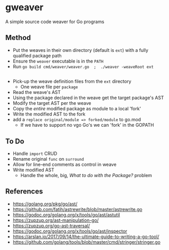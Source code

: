 # gweaver
A simple source code weaver for Go programs

## Method
- Put the weaves in their own directory (default is `ext`) with a fully qualified package path
- Ensure the `weaver` executable is in the `PATH`
- Run `go build cmd/weaver/weaver.go  ;  ./weaver -weaveRoot ext`

## 
- Pick-up the weave definition files from the `ext` directory
  - One weave file per `package`
- Read the weave's AST
- Using the package declared in the weave get the target package's AST
- Modify the target AST per the weave
- Copy the _entire_ modified package as module to a local 'fork'
- Write the modified AST to the fork
- add a `replace original/module => forked/module` to go.mod
  - If we have to support no vgo Go's we can 'fork' in the GOPATH
  
## To Do
- Handle `import` CRUD
- Rename original `func` on `surround`
- Allow for line-end comments as control in weave
- Write modified AST
  - Handle the whole, big, _What to do with the Package?_ problem
  
## References
- https://golang.org/pkg/go/ast/
- https://github.com/fatih/astrewrite/blob/master/astrewrite.go
- https://godoc.org/golang.org/x/tools/go/ast/astutil
- https://zupzup.org/ast-manipulation-go/
- https://zupzup.org/go-ast-traversal/
- https://godoc.org/golang.org/x/tools/go/ast/inspector
- https://arslan.io/2017/09/14/the-ultimate-guide-to-writing-a-go-tool/
- https://github.com/golang/tools/blob/master/cmd/stringer/stringer.go
